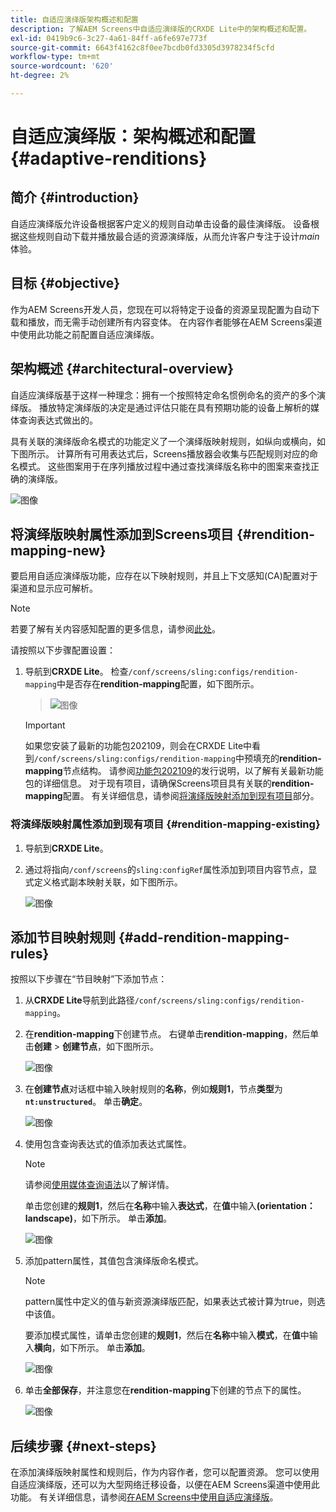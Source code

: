 ```yaml
---
title: 自适应演绎版架构概述和配置
description: 了解AEM Screens中自适应演绎版的CRXDE Lite中的架构概述和配置。
exl-id: 0419b9c6-3c27-4a61-84ff-a6fe697e773f
source-git-commit: 6643f4162c8f0ee7bcdb0fd3305d3978234f5cfd
workflow-type: tm+mt
source-wordcount: '620'
ht-degree: 2%

---
```


# 自适应演绎版：架构概述和配置 {#adaptive-renditions}

## 简介 {#introduction}

自适应演绎版允许设备根据客户定义的规则自动单击设备的最佳演绎版。 设备根据这些规则自动下载并播放最合适的资源演绎版，从而允许客户专注于设计&#x200B;*main*&#x200B;体验。

## 目标 {#objective}

作为AEM Screens开发人员，您现在可以将特定于设备的资源呈现配置为自动下载和播放，而无需手动创建所有内容变体。 在内容作者能够在AEM Screens渠道中使用此功能之前配置自适应演绎版。

## 架构概述 {#architectural-overview}

自适应演绎版基于这样一种理念：拥有一个按照特定命名惯例命名的资产的多个演绎版。 播放特定演绎版的决定是通过评估只能在具有预期功能的设备上解析的媒体查询表达式做出的。

具有关联的演绎版命名模式的功能定义了一个演绎版映射规则，如纵向或横向，如下图所示。 计算所有可用表达式后，Screens播放器会收集与匹配规则对应的命名模式。 这些图案用于在序列播放过程中通过查找演绎版名称中的图案来查找正确的演绎版。

![图像](/help/user-guide/assets/adaptive-renditions/adaptive-renditions.png)

## 将演绎版映射属性添加到Screens项目 {#rendition-mapping-new}

要启用自适应演绎版功能，应存在以下映射规则，并且上下文感知(CA)配置对于渠道和显示应可解析。

>[!NOTE]
>若要了解有关内容感知配置的更多信息，请参阅[此处](https://sling.apache.org/documentation/bundles/context-aware-configuration/context-aware-configuration.html)。

请按照以下步骤配置设置：

1. 导航到&#x200B;**CRXDE Lite**。 检查`/conf/screens/sling:configs/rendition-mapping`中是否存在&#x200B;**rendition-mapping**&#x200B;配置，如下图所示。

   >![图像](/help/user-guide/assets/adaptive-renditions/mapping-rules1.png)

   >[!IMPORTANT]
   >如果您安装了最新的功能包202109，则会在CRXDE Lite中看到`/conf/screens/sling:configs/rendition-mapping`中预填充的&#x200B;**rendition-mapping**&#x200B;节点结构。 请参阅[功能包202109](/help/user-guide/release-notes-fp-202109.md)的发行说明，以了解有关最新功能包的详细信息。
   >对于现有项目，请确保Screens项目具有关联的&#x200B;**rendition-mapping**&#x200B;配置。 有关详细信息，请参阅[将演绎版映射添加到现有项目](#rendition-mapping-existing)部分。

### 将演绎版映射属性添加到现有项目 {#rendition-mapping-existing}

1. 导航到&#x200B;**CRXDE Lite**。

1. 通过将指向`/conf/screens`的`sling:configRef`属性添加到项目内容节点，显式定义格式副本映射关联，如下图所示。

   ![图像](/help/user-guide/assets/adaptive-renditions/renditon-mapping2.png)


## 添加节目映射规则 {#add-rendition-mapping-rules}

按照以下步骤在“节目映射”下添加节点：

1. 从&#x200B;**CRXDE Lite**&#x200B;导航到此路径`/conf/screens/sling:configs/rendition-mapping`。
1. 在&#x200B;**rendition-mapping**&#x200B;下创建节点。 右键单击&#x200B;**rendition-mapping**，然后单击&#x200B;**创建** > **创建节点**，如下图所示。

   ![图像](/help/user-guide/assets/adaptive-renditions/add-node1.png)

1. 在&#x200B;**创建节点**&#x200B;对话框中输入映射规则的&#x200B;**名称**，例如&#x200B;**规则1**，节点&#x200B;**类型**&#x200B;为&#x200B;**`nt:unstructured`**。 单击&#x200B;**确定**。

   ![图像](/help/user-guide/assets/adaptive-renditions/add-node2.png)


1. 使用包含查询表达式的值添加表达式属性。

   >[!NOTE]
   >请参阅[使用媒体查询语法](https://developer.mozilla.org/en-US/docs/Web/CSS/CSS_media_queries/Using_media_queries)以了解详情。

   单击您创建的&#x200B;**规则1**，然后在&#x200B;**名称**&#x200B;中输入&#x200B;**表达式**，在&#x200B;**值**&#x200B;中输入&#x200B;**(orientation：landscape)**，如下所示。 单击&#x200B;**添加**。

   ![图像](/help/user-guide/assets/adaptive-renditions/add-node3.png)

1. 添加pattern属性，其值包含演绎版命名模式。

   >[!NOTE]
   >pattern属性中定义的值与新资源演绎版匹配，如果表达式被计算为true，则选中该值。

   要添加模式属性，请单击您创建的&#x200B;**规则1**，然后在&#x200B;**名称**&#x200B;中输入&#x200B;**模式**，在&#x200B;**值**&#x200B;中输入&#x200B;**横向**，如下所示。 单击&#x200B;**添加**。

   ![图像](/help/user-guide/assets/adaptive-renditions/add-node4.png)

1. 单击&#x200B;**全部保存**，并注意您在&#x200B;**rendition-mapping**&#x200B;下创建的节点下的属性。

   ![图像](/help/user-guide/assets/adaptive-renditions/add-node5.png)

## 后续步骤 {#next-steps}

在添加演绎版映射属性和规则后，作为内容作者，您可以配置资源。 您可以使用自适应演绎版，还可以为大型网络迁移设备，以便在AEM Screens渠道中使用此功能。 有关详细信息，请参阅[在AEM Screens中使用自适应演绎版](/help/user-guide/using-adaptive-renditions.md)。
